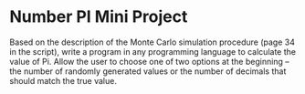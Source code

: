 # Number PI Mini Project

Based on the description of the Monte Carlo simulation procedure (page 34 in the script), write a program in any programming language to calculate the value of Pi. Allow the user to choose one of two options at the beginning – the number of randomly generated values or the number of decimals that should match the true value.
